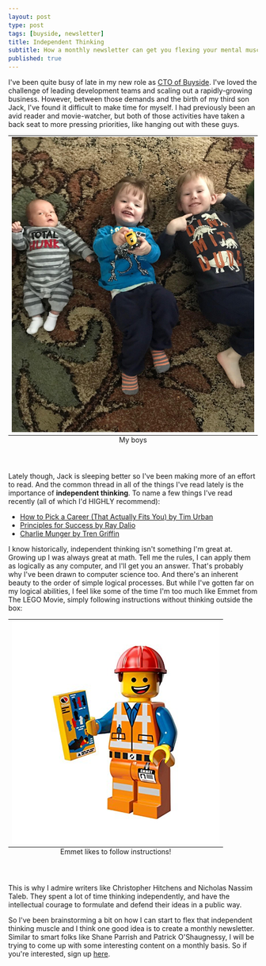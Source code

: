 ```yaml
---
layout: post
type: post
tags: [buyside, newsletter]
title: Independent Thinking
subtitle: How a monthly newsletter can get you flexing your mental muscles
published: true
---
```


I've been quite busy of late in my new role as [CTO of Buyside](http://getbuyside.com/).  I've loved the challenge of leading development teams and scaling out a rapidly-growing business.  However, between those demands and the birth of my third son Jack, I've found it difficult to make time for myself.  I had previously been an avid reader and movie-watcher, but both of those activities have taken a back seat to more pressing priorities, like hanging out with these guys.

<table class="image">
	<caption align="bottom">My boys</caption>
	<tr><td><img src="/assets/three_nice_boys.jpg" alt="My boys"/></td></tr>
</table>

<br>

Lately though, Jack is sleeping better so I've been making more of an effort to read.  And the common thread in all of the things I've read lately is the importance of **independent thinking**.  To name a few things I've read recently (all of which I'd HIGHLY recommend):

- [How to Pick a Career (That Actually Fits You) by Tim Urban](https://waitbutwhy.com/2018/04/picking-career.html)
- [Principles for Success by Ray Dalio](https://www.youtube.com/watch?v=B9XGUpQZY38&list=PLykIL_1_MFWkTx9B2iiwlUt2z7E0FXRYm)
- [Charlie Munger by Tren Griffin](https://www.goodreads.com/book/show/25530069-charlie-munger?from_search=true)

I know historically, independent thinking isn't something I'm great at.  Growing up I was always great at math.  Tell me the rules, I can apply them as logically as any computer, and I'll get you an answer.  That's probably why I've been drawn to computer science too.  And there's an inherent beauty to the order of simple logical processes.  But while I've gotten far on my logical abilities, I feel like some of the time I'm too much like Emmet from The LEGO Movie, simply following instructions without thinking outside the box:

<table class="image">
	<caption align="bottom">Emmet likes to follow instructions!</caption>
	<tr><td><img src="/assets/emmet.jpg" alt="Emmet likes to follow instructions!"/></td></tr>
</table>

<br>

This is why I admire writers like Christopher Hitchens and Nicholas Nassim Taleb.  They spent a lot of time thinking independently, and have the intellectual courage to formulate and defend their ideas in a public way.  

So I've been brainstorming a bit on how I can start to flex that independent thinking muscle and I think one good idea is to create a monthly newsletter.  Similar to smart folks like Shane Parrish and Patrick O'Shaugnessy, I will be trying to come up with some interesting content  on a monthly basis.  So if you're interested, sign up [here](/).  
